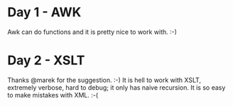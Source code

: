 # Day 1 - AWK

Awk can do functions and it is pretty nice to work with. :-)

# Day 2 - XSLT

Thanks @marek for the suggestion. :-)
It is hell to work with XSLT, extremely verbose, hard to debug; it only has naive recursion.
It is so easy to make mistakes with XML. :-(

